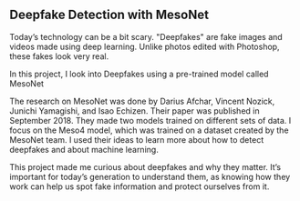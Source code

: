 ## Deepfake Detection with MesoNet


Today’s technology can be a bit scary. "Deepfakes" are fake images and videos made using deep learning. Unlike photos edited with Photoshop, these fakes look very real. <br>

In this project, I look into Deepfakes using a pre-trained model called MesoNet <br>

The research on MesoNet was done by Darius Afchar, Vincent Nozick, Junichi Yamagishi, and Isao Echizen. Their paper was published in September 2018. They made two models trained on different sets of data. I focus on the Meso4 model, which was trained on a dataset created by the MesoNet team. I used their ideas to learn more about how to detect deepfakes and about machine learning. <br>

This project made me curious about deepfakes and why they matter. It’s important for today’s generation to understand them, as knowing how they work can help us spot fake information and protect ourselves from it. 
